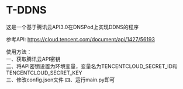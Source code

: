 # T-DDNS

这是一个基于腾讯云API3.0在DNSPod上实现DDNS的程序

参考API: https://cloud.tencent.com/document/api/1427/56193  

使用方法：  
  一、获取腾讯云API密钥  
  二、将API密钥设置为环境变量，变量名为TENCENTCLOUD_SECRET_ID和TENCENTCLOUD_SECRET_KEY  
  三、修改config.json文件
  四、运行main.py即可
